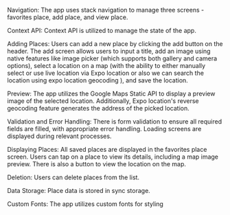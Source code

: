 Navigation:
The app uses stack navigation to manage three screens - favorites place, add place, and view place.

Context API:
Context API is utilized to manage the state of the app.

Adding Places:
Users can add a new place by clicking the add button on the header. The add screen allows users to input a title, add an image using native features like image picker (which supports both gallery and camera options), select a location on a map (with the ability to either manually select or use live location via Expo location or also we can search the location using expo location geocoding ), and save the location.

Preview:
The app utilizes the Google Maps Static API to display a preview image of the selected location. Additionally, Expo location's reverse geocoding feature generates the address of the picked location.

Validation and Error Handling:
There is form validation to ensure all required fields are filled, with appropriate error handling. Loading screens are displayed during relevant processes.

Displaying Places:
All saved places are displayed in the favorites place screen. Users can tap on a place to view its details, including a map image preview. There is also a button to view the location on the map.

Deletion:
Users can delete places from the list.

Data Storage:
Place data is stored in sync storage.

Custom Fonts:
The app utilizes custom fonts for styling
